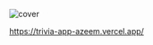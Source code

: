 ![cover](https://github.com/azeemuddinaziz/azeemuddinaziz/assets/79792351/32b0b230-85a4-4e5e-85e2-9c537dc0b754)

https://trivia-app-azeem.vercel.app/

<!--
**azeemuddinaziz/azeemuddinaziz** is a ✨ _special_ ✨ repository because its `README.md` (this file) appears on your GitHub profile.

Here are some ideas to get you started:

- 🔭 I’m currently working on ...
- 🌱 I’m currently learning ...
- 👯 I’m looking to collaborate on ...
- 🤔 I’m looking for help with ...
- 💬 Ask me about ...
- 📫 How to reach me: ...
- 😄 Pronouns: ...
- ⚡ Fun fact: ...
-->

